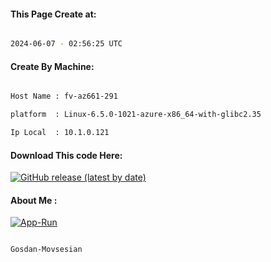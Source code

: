 
   
#### This Page Create at:

```bash

2024-06-07 - 02:56:25 UTC

```

#### Create By Machine:

```bash

Host Name : fv-az661-291

platform  : Linux-6.5.0-1021-azure-x86_64-with-glibc2.35

Ip Local  : 10.1.0.121

```
#### Download This code Here:

[![GitHub release (latest by date)](https://img.shields.io/github/v/release/Gosdan-Movsesian/Gosdan?style=for-the-badge&label=Download)](https://github.com/Gosdan-Movsesian/Gosdan/releases) 

</p> 

#### About Me :

[![App-Run](https://github.com/Gosdan-Movsesian/Gosdan/actions/workflows/App-Run.yml/badge.svg)](https://github.com/Gosdan-Movsesian/Gosdan/actions/workflows/App-Run.yml)

```bash

Gosdan-Movsesian

```

